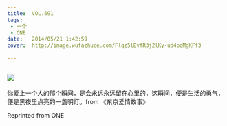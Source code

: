 ```yaml
---
title:	VOL.591
tags:
 - 一个
 - ONE
date:	2014/05/21 1:42:59
cover:	http://image.wufazhuce.com/Flqz5lBvfR3j2lKy-ud4poMgKFf3

---
```

![](http://image.wufazhuce.com/Flqz5lBvfR3j2lKy-ud4poMgKFf3)
---

你爱上一个人的那个瞬间，是会永远永远留在心里的，这瞬间，便是生活的勇气，便是黑夜里点亮的一盏明灯。from 《东京爱情故事》
 
Reprinted from ONE
